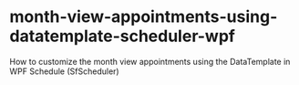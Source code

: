# month-view-appointments-using-datatemplate-scheduler-wpf
How to customize the month view appointments using the DataTemplate in WPF Schedule (SfScheduler)
